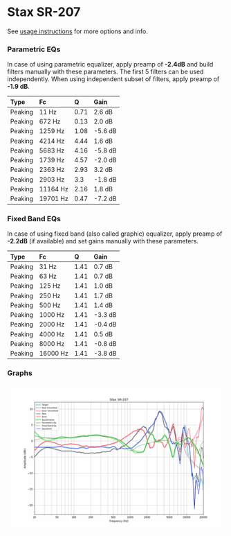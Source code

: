 # Stax SR-207
See [usage instructions](https://github.com/jaakkopasanen/AutoEq#usage) for more options and info.

### Parametric EQs
In case of using parametric equalizer, apply preamp of **-2.4dB** and build filters manually
with these parameters. The first 5 filters can be used independently.
When using independent subset of filters, apply preamp of **-1.9 dB**.

| Type    | Fc       |    Q | Gain    |
|:--------|:---------|:-----|:--------|
| Peaking | 11 Hz    | 0.71 | 2.6 dB  |
| Peaking | 672 Hz   | 0.13 | 2.0 dB  |
| Peaking | 1259 Hz  | 1.08 | -5.6 dB |
| Peaking | 4214 Hz  | 4.44 | 1.6 dB  |
| Peaking | 5683 Hz  | 4.16 | -5.8 dB |
| Peaking | 1739 Hz  | 4.57 | -2.0 dB |
| Peaking | 2363 Hz  | 2.93 | 3.2 dB  |
| Peaking | 2903 Hz  | 3.3  | -1.8 dB |
| Peaking | 11164 Hz | 2.16 | 1.8 dB  |
| Peaking | 19701 Hz | 0.47 | -7.2 dB |

### Fixed Band EQs
In case of using fixed band (also called graphic) equalizer, apply preamp of **-2.2dB**
(if available) and set gains manually with these parameters.

| Type    | Fc       |    Q | Gain    |
|:--------|:---------|:-----|:--------|
| Peaking | 31 Hz    | 1.41 | 0.7 dB  |
| Peaking | 63 Hz    | 1.41 | 0.7 dB  |
| Peaking | 125 Hz   | 1.41 | 1.0 dB  |
| Peaking | 250 Hz   | 1.41 | 1.7 dB  |
| Peaking | 500 Hz   | 1.41 | 1.4 dB  |
| Peaking | 1000 Hz  | 1.41 | -3.3 dB |
| Peaking | 2000 Hz  | 1.41 | -0.4 dB |
| Peaking | 4000 Hz  | 1.41 | 0.5 dB  |
| Peaking | 8000 Hz  | 1.41 | -0.8 dB |
| Peaking | 16000 Hz | 1.41 | -3.8 dB |

### Graphs
![](./Stax%20SR-207.png)